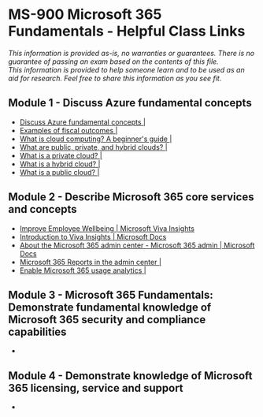 # MS-900 Microsoft 365 Fundamentals - Helpful Class Links

_This information is provided as-is, no warranties or guarantees.  There is no guarantee of passing an exam
based on the contents of this file.  
This information is provided to help someone learn and to be used as an aid for research.
Feel free to share this information as you see fit._

## Module 1 - Discuss Azure fundamental concepts
- [Discuss Azure fundamental concepts | ]()
- [Examples of fiscal outcomes | ]()
- [What is cloud computing? A beginner's guide | ]()
- [What are public, private, and hybrid clouds? | ]()
- [What is a private cloud? | ]()
- [What is a hybrid cloud? | ]()
- [What is a public cloud? | ]()

  
## Module 2 - Describe Microsoft 365 core services and concepts
- [Improve Employee Wellbeing | Microsoft Viva Insights]()
- [Introduction to Viva Insights | Microsoft Docs]()
- [About the Microsoft 365 admin center - Microsoft 365 admin | Microsoft Docs]()
- [Microsoft 365 Reports in the admin center | ]()
- [Enable Microsoft 365 usage analytics | ]()

## Module 3 - Microsoft 365 Fundamentals: Demonstrate fundamental knowledge of Microsoft 365 security and compliance capabilities
- [ ]()


## Module 4 - Demonstrate knowledge of Microsoft 365 licensing, service and support
- [ ]()
